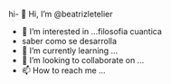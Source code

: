 hi- 👋 Hi, I’m @beatrizletelier
- 👀 I’m interested in ...filosofia cuantica
- saber como se desarrolla
- 🌱 I’m currently learning ...
- 💞️ I’m looking to collaborate on ...
- 📫 How to reach me ...

<!---
beatrizletelier/beatrizletelier is a ✨ special ✨ repository because its `README.md` (this file) appears on your GitHub profile.
You can click the Preview link to take a look at your changes.
--->
